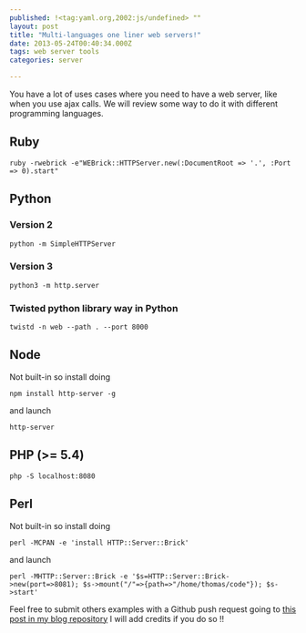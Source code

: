 ```yaml
---
published: !<tag:yaml.org,2002:js/undefined> ""
layout: post
title: "Multi-languages one liner web servers!"
date: 2013-05-24T00:40:34.000Z
tags: web server tools
categories: server

---
```


You have a lot of uses cases where you need to have a web server, like when you use ajax calls. We will review some way to do it with different programming languages.

## Ruby

    ruby -rwebrick -e"WEBrick::HTTPServer.new(:DocumentRoot => '.', :Port => 0).start"

## Python

### Version 2
    python -m SimpleHTTPServer

### Version 3
    python3 -m http.server

### Twisted python library way in Python
    twistd -n web --path . --port 8000

## Node

Not built-in so install doing

    npm install http-server -g
and launch

    http-server

## PHP (>= 5.4)
    php -S localhost:8080

## Perl
Not built-in so install doing

    perl -MCPAN -e 'install HTTP::Server::Brick'
and launch

    perl -MHTTP::Server::Brick -e '$s=HTTP::Server::Brick->new(port=>8081); $s->mount("/"=>{path=>"/home/thomas/code"}); $s->start'
    
Feel free to submit others examples with a Github push request going to [this post in my blog repository](https://github.com/ThomasG77/thomasg77.github.io/tree/master/_posts/2013-05-24-multi-languages-one-liner-web-servers.markdown)
I will add credits if you do so !!
